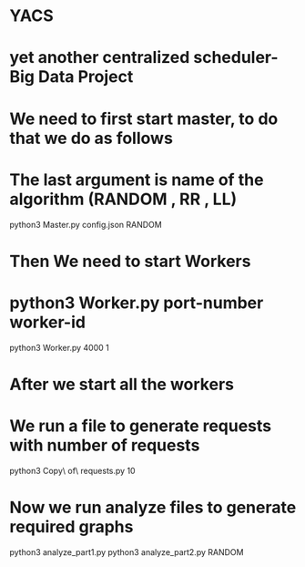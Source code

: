 # YACS
# yet another centralized scheduler- Big Data Project
# We need to first start master, to do that we do as follows
# The last argument is name of the algorithm (RANDOM , RR , LL)
python3 Master.py config.json RANDOM 
# Then We need to start Workers
# python3 Worker.py port-number worker-id
python3 Worker.py 4000 1
# After we start all the workers
# We run a file to generate requests with number of requests
python3 Copy\ of\ requests.py 10
# Now we run analyze files to generate required graphs
python3 analyze_part1.py
python3 analyze_part2.py RANDOM
